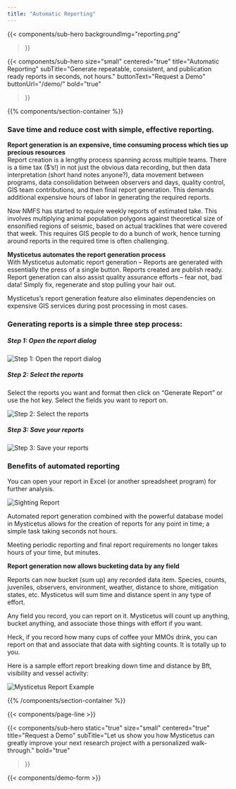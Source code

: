 ```yaml
---
title: "Automatic Reporting"
---
```


{{< components/sub-hero
	backgroundImg="reporting.png"
>}}

{{< components/sub-hero
	size="small"
	centered="true"
	title="Automatic Reporting"
	subTitle="Generate repeatable, consistent, and publication ready reports in seconds, not hours."
	buttonText="Request a Demo"
	buttonUrl="/demo/"
	bold="true"
>}}

{{% components/section-container %}}
### Save time and reduce cost with simple, effective reporting.

**Report generation is an expensive, time consuming process which ties up precious resources**  
Report creation is a lengthy process spanning across multiple teams. There is a time tax ($’s!) in not just the obvious data recording, but then data interpretation (short hand notes anyone?), data movement between programs, data consolidation between observers and days, quality control, GIS team contributions, and then final report generation. This demands additional expensive hours of labor in generating the required reports.

Now NMFS has started to require weekly reports of estimated take. This involves multiplying animal population polygons against theoretical size of ensonified regions of seismic, based on actual tracklines that were covered that week. This requires GIS people to do a bunch of work, hence turning around reports in the required time is often challenging.

**Mysticetus automates the report generation process**  
With Mysticetus automatic report generation – Reports are generated with essentially the press of a single button. Reports created are publish ready. Report generation can also assist quality assurance efforts – fear not, bad data! Simply fix, regenerate and stop pulling your hair out.

Mysticetus’s report generation feature also eliminates dependencies on expensive GIS services during post processing in most cases.

### Generating reports is a simple three step process:

##### Step 1: Open the report dialog

![Step 1: Open the report dialog](https://mysticetus.blob.core.windows.net/web/mysticetus%20open%20reports.png "Open the report dialog")

##### Step 2: Select the reports
Select the reports you want and format then click on “Generate Report” or use the hot key. Select the fields you want to report on.

![Step 2: Select the reports](https://mysticetus.blob.core.windows.net/web/mysticetus%20report%20selected.JPG "Step 2: Select the reports")

##### Step 3: Save your reports

![Step 3: Save your reports](https://mysticetus.blob.core.windows.net/web/Mysticetus%20save%20report.png "Step 3: Save your reports")

### Benefits of automated reporting

You can open your report in Excel (or another spreadsheet program) for further analysis.

![Sighting Report](https://mysticetus.blob.core.windows.net/web/SightingReport.png "Sighting Report")

Automated report generation combined with the powerful database model in Mysticetus allows for the creation of reports for any point in time; a simple task taking seconds not hours.

Meeting periodic reporting and final report requirements no longer takes hours of your time, but minutes.

**Report generation now allows bucketing data by any field**  

Reports can now bucket (sum up) any recorded data item. Species, counts, juveniles, observers, environment, weather, distance to shore, mitigation states, etc. Mysticetus will sum time and distance spent in any type of effort.

Any field you record, you can report on it. Mysticetus will count up anything, bucket anything, and associate those things with effort if you want.

Heck, if you record how many cups of coffee your MMOs drink, you can report on that and associate that data with sighting counts. It is totally up to you.

Here is a sample effort report breaking down time and distance by Bft, visibility and vessel activity:

![Mysticetus Report Example](https://mysticetus.blob.core.windows.net/web/mysticetus-report-sample.png "Mysticetus Report Example")

{{% /components/section-container %}}

{{< components/page-line >}}

{{< components/sub-hero
	static="true"
	size="small"
	centered="true"
	title="Request a Demo"
	subTitle="Let us show you how Mysticetus can greatly improve your next research project with a personalized walk-through."
	bold="true"
>}}

{{< components/demo-form >}}